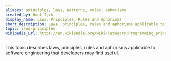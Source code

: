 ```yaml
---
aliases: principles, laws, patterns, rules, aphorisms
created_by: Umut Işık
display_name: Laws, Principles, Rules and Aphorisms
short_description: Laws, principles, rules and aphorisms applicable to software engineering.
topic: laws-principles
wikipedia_url: https://en.wikipedia.org/wiki/Category:Programming_principles
---
```

This topic describes laws, principles, rules and aphorisms applicable to software engineering that developers may find useful.
